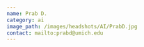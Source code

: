 ```yaml
---
name: Prab D.
category: ai
image_path: /images/headshots/AI/PrabD.jpg
contact: mailto:prabd@umich.edu
---
```

